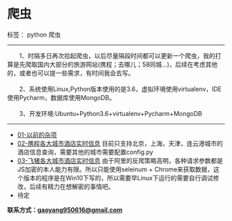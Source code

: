 # 爬虫

标签： python 爬虫

---
&emsp;&emsp;1、时隔多日再次拾起爬虫，以后尽量隔段时间都可以更新一个爬虫，我的打算是先爬取国内大部分的旅游网站(携程；去哪儿；58同城...)，后续在考虑其他的，或者也可以提一些需求，有时间我会去写。<br><br>
&emsp;&emsp;2、系统使用Linux,Python版本使用的是3.6，虚拟环境使用virtualenv，IDE使用Pycharm，数据库使用MongoDB。<br><br>
&emsp;&emsp;3、开发环境:Ubuntu+Python3.6+virtualenv+Pycharm+MongoDB

---

 - [01-以前的杂项][1]<br>
 - [02-携程各大城市酒店实时信息][2]
 目前只支持北京，上海，天津，连云港城市的酒店信息查询，需要其他的城市需要配置config.py
 - [03-飞猪各大城市酒店实时信息][3]
 由于阿里的反爬策略高明，各种请求参数都是JS加密的本人能力有限。所以只能使用seleinum + Chrome来获取数据，这个版本的程序是在Win10下写的，所以需要早Linux下运行的需要自行调试修改，后续有精力在想解密的事情吧。
 - 待定

**联系方式：gaoyang950616@gmail.com**
 


  [1]: https://github.com/gyileng/python-spider/tree/master/00-%E6%9D%82%E9%A1%B9
  [2]: https://github.com/gyileng/python-spider/tree/master/01-%E6%90%BA%E7%A8%8B
  [3]: https://github.com/gyileng/python-spider/tree/master/02-%E9%A3%9E%E7%8C%AA
